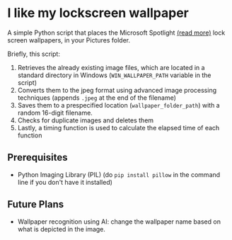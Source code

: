 # I like my lockscreen wallpaper
A simple Python script that places the Microsoft Spotlight [(read more)](https://en.wikipedia.org/wiki/Windows_Spotlight) lock screen wallpapers, in your Pictures folder.

Briefly, this script:
1. Retrieves the already existing image files, which are located in a standard directory in Windows (`WIN_WALLPAPER_PATH` variable in the script)
2. Converts them to the jpeg format using advanced image processing techniques (appends `.jpeg` at the end of the filename)
3. Saves them to a prespecified location (`wallpaper_folder_path`) with a random 16-digit filename.
4. Checks for duplicate images and deletes them
4. Lastly, a timing function is used to calculate the elapsed time of each function

## Prerequisites

* Python Imaging Library (PIL) (do `pip install pillow` in the command line if you don't have it installed)

## Future Plans

* Wallpaper recognition using AI: change the wallpaper name based on what is depicted in the image.


